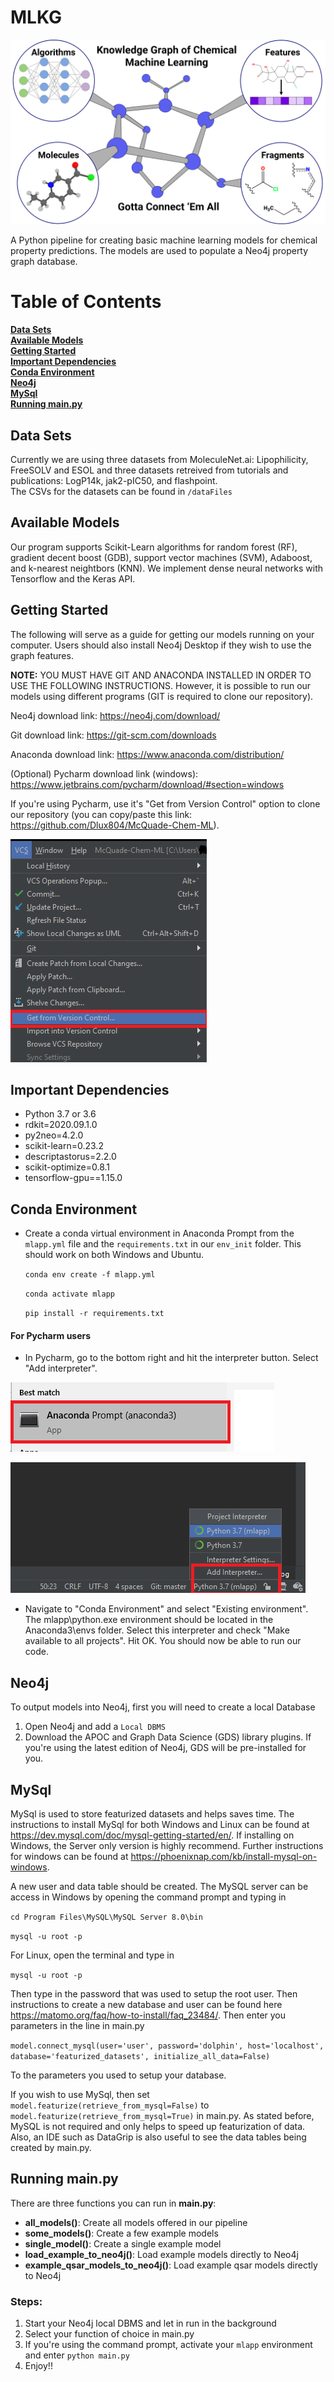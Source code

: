 # MLKG

![Alt text](graphics/mlkg_landing_fig.png)

A Python pipeline for creating basic machine learning models for chemical property predictions.
The models are used to populate a Neo4j property graph database. 

# Table of Contents
**[Data Sets](#data-sets)**<br>
**[Available Models](#available-models)**<br>
**[Getting Started](#getting-started)**<br>
**[Important Dependencies](#important-dependencies)**<br>
**[Conda Environment](#conda-environment)**<br>
**[Neo4j](#neo4j)**<br>
**[MySql](#MySql)**<br>
**[Running main.py](#running-mainpy)**<br>
 
## Data Sets
Currently we are using three datasets from MoleculeNet.ai: Lipophilicity, FreeSOLV and ESOL
 and three datasets retreived from tutorials and publications: LogP14k, jak2-pIC50, and flashpoint.  
 The CSVs for the datasets can be found in `/dataFiles`

## Available Models
Our program supports Scikit-Learn algorithms for random forest (RF), gradient decent boost (GDB),
 support vector machines (SVM), Adaboost, and k-nearest neightbors (KNN).   We implement dense neural networks
 with Tensorflow and the Keras API.

## Getting Started
The following will serve as a guide for getting our models running on your computer. Users should also install
Neo4j Desktop if they wish to use the graph features. 

**NOTE:** YOU MUST HAVE GIT AND ANACONDA INSTALLED IN ORDER TO USE THE FOLLOWING INSTRUCTIONS. However, it is possible to run our models using different programs (GIT is required to clone our repository).

Neo4j download link: https://neo4j.com/download/

Git download link: https://git-scm.com/downloads

Anaconda download link: https://www.anaconda.com/distribution/

(Optional) Pycharm download link (windows): https://www.jetbrains.com/pycharm/download/#section=windows

If you're using Pycharm, use it's "Get from Version Control" option to clone our repository (you can copy/paste this link: https://github.com/Dlux804/McQuade-Chem-ML).

 ![Alt text](graphics/Getting-set-up-picture.png)

## Important Dependencies
- Python 3.7 or 3.6
- rdkit=2020.09.1.0
- py2neo=4.2.0
- scikit-learn=0.23.2
- descriptastorus=2.2.0
- scikit-optimize=0.8.1
- tensorflow-gpu==1.15.0

## Conda Environment

- Create a conda virtual environment in  Anaconda Prompt from the `mlapp.yml` file and the `requirements.txt` in our `env_init` folder. This
should work on both Windows and Ubuntu.

    ```conda env create -f mlapp.yml```
    
    ```conda activate mlapp```
    
    ```pip install -r requirements.txt```

#### For Pycharm users

 - In Pycharm, go to the bottom right and hit the interpreter button. Select "Add interpreter".
 
 ![Alt text](graphics/Dependecies-step-1-picture2.png)
 
 
 
 
 ![Alt text](graphics/Dependecies-step-2-picture.png)
 
- Navigate to "Conda Environment" and select "Existing environment". 
The mlapp\python.exe environment should be located in the Anaconda3\envs folder. Select this interpreter and check "Make available to all projects". Hit OK. You should now be able to run our code.
 
#### 
 
## Neo4j
To output models into Neo4j, first you will need to create a local Database
 1. Open Neo4j and add a `Local DBMS`
 2. Download the APOC and Graph Data Science (GDS) library plugins. If you're using the latest edition of Neo4j, GDS will be pre-installed for you.

## MySql
MySql is used to store featurized datasets and helps saves time. The instructions to install MySql for both Windows and Linux 
can be found at https://dev.mysql.com/doc/mysql-getting-started/en/. If installing on Windows, the Server only version is highly recommend. 
Further instructions for windows can be found at https://phoenixnap.com/kb/install-mysql-on-windows.

A new user and data table should be created. The MySQL server can be access in Windows by opening the command prompt and typing in

```cd Program Files\MySQL\MySQL Server 8.0\bin```

```mysql -u root -p```

For Linux, open the terminal and type in

```mysql -u root -p```

Then type in the password that was used to setup the root user. Then instructions to create a new database and
user can be found here https://matomo.org/faq/how-to-install/faq_23484/. Then enter you parameters in the line in main.py 

```model.connect_mysql(user='user', password='dolphin', host='localhost', database='featurized_datasets', initialize_all_data=False)```

To the parameters you used to setup your database. 

If you wish to use MySql, then set
```model.featurize(retrieve_from_mysql=False)``` to ```model.featurize(retrieve_from_mysql=True)``` in main.py. As stated before,
MySQL is not required and only helps to speed up featurization of data. Also, an IDE such as DataGrip is also useful to see the 
data tables being created by main.py.
 
## Running main.py

There are three functions you can run in **main.py**:
- **all_models()**: Create all models offered in our pipeline
- **some_models()**: Create a few example models 
- **single_model()**: Create a single example model
- **load_example_to_neo4j()**: Load example models directly to Neo4j
- **example_qsar_models_to_neo4j()**: Load example qsar models directly to Neo4j


### Steps:
1. Start your Neo4j local DBMS and let in run in the background
2. Select your function of choice in main.py
3. If you're using the command prompt, activate your `mlapp` environment and enter `python main.py`
4. Enjoy!! 